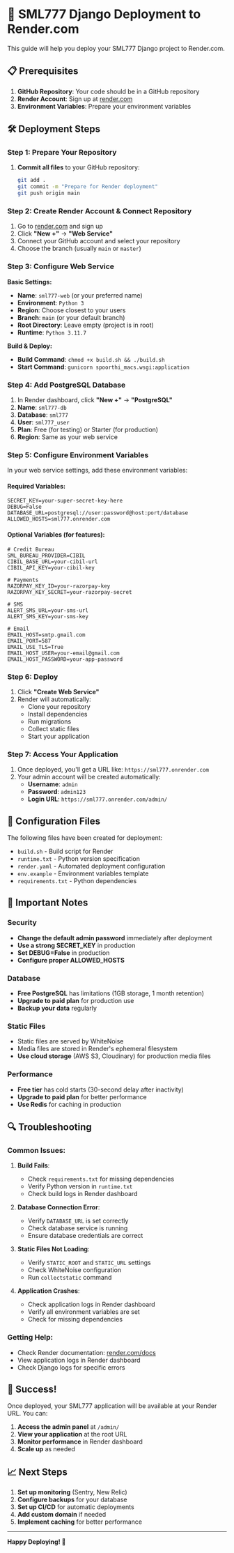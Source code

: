 # 🚀 SML777 Django Deployment to Render.com

This guide will help you deploy your SML777 Django project to Render.com.

## 📋 Prerequisites

1. **GitHub Repository**: Your code should be in a GitHub repository
2. **Render Account**: Sign up at [render.com](https://render.com)
3. **Environment Variables**: Prepare your environment variables

## 🛠️ Deployment Steps

### Step 1: Prepare Your Repository

1. **Commit all files** to your GitHub repository:
   ```bash
   git add .
   git commit -m "Prepare for Render deployment"
   git push origin main
   ```

### Step 2: Create Render Account & Connect Repository

1. Go to [render.com](https://render.com) and sign up
2. Click **"New +"** → **"Web Service"**
3. Connect your GitHub account and select your repository
4. Choose the branch (usually `main` or `master`)

### Step 3: Configure Web Service

**Basic Settings:**
- **Name**: `sml777-web` (or your preferred name)
- **Environment**: `Python 3`
- **Region**: Choose closest to your users
- **Branch**: `main` (or your default branch)
- **Root Directory**: Leave empty (project is in root)
- **Runtime**: `Python 3.11.7`

**Build & Deploy:**
- **Build Command**: `chmod +x build.sh && ./build.sh`
- **Start Command**: `gunicorn spoorthi_macs.wsgi:application`

### Step 4: Add PostgreSQL Database

1. In Render dashboard, click **"New +"** → **"PostgreSQL"**
2. **Name**: `sml777-db`
3. **Database**: `sml777`
4. **User**: `sml777_user`
5. **Plan**: Free (for testing) or Starter (for production)
6. **Region**: Same as your web service

### Step 5: Configure Environment Variables

In your web service settings, add these environment variables:

#### Required Variables:
```
SECRET_KEY=your-super-secret-key-here
DEBUG=False
DATABASE_URL=postgresql://user:password@host:port/database
ALLOWED_HOSTS=sml777.onrender.com
```

#### Optional Variables (for features):
```
# Credit Bureau
SML_BUREAU_PROVIDER=CIBIL
CIBIL_BASE_URL=your-cibil-url
CIBIL_API_KEY=your-cibil-key

# Payments
RAZORPAY_KEY_ID=your-razorpay-key
RAZORPAY_KEY_SECRET=your-razorpay-secret

# SMS
ALERT_SMS_URL=your-sms-url
ALERT_SMS_KEY=your-sms-key

# Email
EMAIL_HOST=smtp.gmail.com
EMAIL_PORT=587
EMAIL_USE_TLS=True
EMAIL_HOST_USER=your-email@gmail.com
EMAIL_HOST_PASSWORD=your-app-password
```

### Step 6: Deploy

1. Click **"Create Web Service"**
2. Render will automatically:
   - Clone your repository
   - Install dependencies
   - Run migrations
   - Collect static files
   - Start your application

### Step 7: Access Your Application

1. Once deployed, you'll get a URL like: `https://sml777.onrender.com`
2. Your admin account will be created automatically:
   - **Username**: `admin`
   - **Password**: `admin123`
   - **Login URL**: `https://sml777.onrender.com/admin/`

## 🔧 Configuration Files

The following files have been created for deployment:

- `build.sh` - Build script for Render
- `runtime.txt` - Python version specification
- `render.yaml` - Automated deployment configuration
- `env.example` - Environment variables template
- `requirements.txt` - Python dependencies

## 🚨 Important Notes

### Security
- **Change the default admin password** immediately after deployment
- **Use a strong SECRET_KEY** in production
- **Set DEBUG=False** in production
- **Configure proper ALLOWED_HOSTS**

### Database
- **Free PostgreSQL** has limitations (1GB storage, 1 month retention)
- **Upgrade to paid plan** for production use
- **Backup your data** regularly

### Static Files
- Static files are served by WhiteNoise
- Media files are stored in Render's ephemeral filesystem
- **Use cloud storage** (AWS S3, Cloudinary) for production media files

### Performance
- **Free tier** has cold starts (30-second delay after inactivity)
- **Upgrade to paid plan** for better performance
- **Use Redis** for caching in production

## 🔍 Troubleshooting

### Common Issues:

1. **Build Fails**:
   - Check `requirements.txt` for missing dependencies
   - Verify Python version in `runtime.txt`
   - Check build logs in Render dashboard

2. **Database Connection Error**:
   - Verify `DATABASE_URL` is set correctly
   - Check database service is running
   - Ensure database credentials are correct

3. **Static Files Not Loading**:
   - Verify `STATIC_ROOT` and `STATIC_URL` settings
   - Check WhiteNoise configuration
   - Run `collectstatic` command

4. **Application Crashes**:
   - Check application logs in Render dashboard
   - Verify all environment variables are set
   - Check for missing dependencies

### Getting Help:
- Check Render documentation: [render.com/docs](https://render.com/docs)
- View application logs in Render dashboard
- Check Django logs for specific errors

## 🎉 Success!

Once deployed, your SML777 application will be available at your Render URL. You can:

1. **Access the admin panel** at `/admin/`
2. **View your application** at the root URL
3. **Monitor performance** in Render dashboard
4. **Scale up** as needed

## 📈 Next Steps

1. **Set up monitoring** (Sentry, New Relic)
2. **Configure backups** for your database
3. **Set up CI/CD** for automatic deployments
4. **Add custom domain** if needed
5. **Implement caching** for better performance

---

**Happy Deploying! 🚀**


